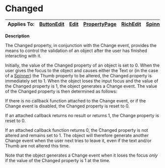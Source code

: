 




<h1 class="heading"><span class="name">Changed</span></h1>

| Applies To: | [ButtonEdit](../a-z/buttonedit.md) | [Edit](../a-z/edit.md) | [PropertyPage](../a-z/propertypage.md) | [RichEdit](../a-z/richedit.md) | [Spinner](../a-z/spinner.md) |
| --- | --- | --- | --- | --- | ---  |


**Description**


The Changed property, in conjunction with the Change event, provides the means to control the validation of an object after the user has finished interacting with it.



Initially, the value of the Changed property of an object is set to 0. When the user gives the focus to the object and causes either the Text or (in the case of a [Spinner](../a-z/spinner.md)) the Thumb property to be altered, the Changed property is immediately set to 1. When the object loses the input focus and the value of the Changed property is 1, the object generates a Change event. The value of the Changed property is then determined as follows:


If there is no callback function attached to the Change event, or if the Change event is disabled, the Changed property is reset to 0.


If an attached callback returns no result or returns 1, the Change property is reset to 0.


If an attached callback function returns 0, the Changed property is not altered and remains set to 1. The object will therefore generate another Change event when the user next tries to leave it, even if the text and/or Thumb are not altered this time.


Note that the object generates a Change event when it loses the focus *only* if the value of the Changed property is 1 at the time.


